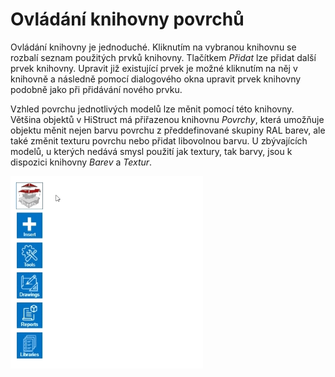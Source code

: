 # Ovládání knihovny povrchů

Ovládání knihovny je jednoduché. Kliknutím na vybranou knihovnu se rozbalí seznam použitých prvků knihovny. Tlačítkem *Přidat* lze přidat další prvek knihovny. Upravit již existující prvek je možné kliknutím na něj v knihovně a následně pomocí dialogového okna upravit prvek knihovny podobně jako při přidávání nového prvku.

Vzhled povrchu jednotlivých modelů lze měnit pomocí této knihovny. Většina objektů v HiStruct má přiřazenou knihovnu *Povrchy*, která umožňuje objektu měnit nejen barvu povrchu z předdefinované skupiny RAL barev, ale také změnit texturu povrchu nebo přidat libovolnou barvu. U zbývajících modelů, u kterých nedává smysl použití jak textury, tak barvy, jsou k dispozici knihovny *Barev* a *Textur*.


![Surface library options](img/surfaceLibrary.gif) 